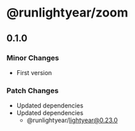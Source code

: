 # @runlightyear/zoom

## 0.1.0

### Minor Changes

- First version

### Patch Changes

- Updated dependencies
- Updated dependencies
  - @runlightyear/lightyear@0.23.0
